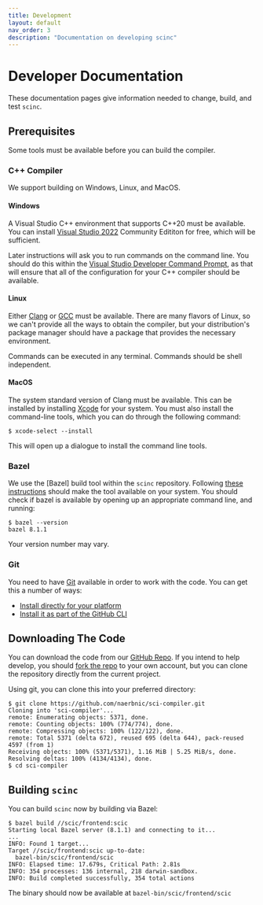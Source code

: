 ```yaml
---
title: Development
layout: default
nav_order: 3
description: "Documentation on developing scinc"
---
```


# Developer Documentation

These documentation pages give information needed to change, build, and test `scinc`.

## Prerequisites

Some tools must be available before you can build the compiler.

### C++ Compiler

We support building on Windows, Linux, and MacOS.

#### Windows

A Visual Studio C++ environment that supports C++20 must be available. You can install [Visual Studio 2022] Community Edititon for free, which will be sufficient.

Later instructions will ask you to run commands on the command line. You should do this within the [Visual Studio Developer Command Prompt][VSDevPrompt], as that will ensure that all of the configuration for your C++ compiler should be available.

#### Linux

Either [Clang] or [GCC] must be available. There are many flavors of Linux, so we can't provide all the ways to obtain the compiler, but your distribution's package manager should have a package that provides the necessary environment.

Commands can be executed in any terminal. Commands should be shell independent.

#### MacOS

The system standard version of Clang must be available. This can be installed by installing [Xcode] for your system. You must also install the command-line tools, which you can do through the following command:

```shell
$ xcode-select --install
```

This will open up a dialogue to install the command line tools.

### Bazel

We use the [Bazel] build tool within the `scinc` repository. Following [these instructions][BazelInstall] should make the tool available on your system. You should check if bazel is available by opening up an appropriate command line, and running:

```shell
$ bazel --version
bazel 8.1.1
```

Your version number may vary.

### Git

You need to have [Git] available in order to work with the code. You can get this a number of ways:

- [Install directly for your platform][GitInstall]
- [Install it as part of the GitHub CLI][GitHubCli]

## Downloading The Code

You can download the code from our [GitHub Repo][ScincRepo]. If you intend to help develop, you should [fork the repo][GitHubFork] to your own account, but you can clone the repository directly from the current project.

Using git, you can clone this into your preferred directory:

```shell
$ git clone https://github.com/naerbnic/sci-compiler.git
Cloning into 'sci-compiler'...
remote: Enumerating objects: 5371, done.
remote: Counting objects: 100% (774/774), done.
remote: Compressing objects: 100% (122/122), done.
remote: Total 5371 (delta 672), reused 695 (delta 644), pack-reused 4597 (from 1)
Receiving objects: 100% (5371/5371), 1.16 MiB | 5.25 MiB/s, done.
Resolving deltas: 100% (4134/4134), done.
$ cd sci-compiler
```

## Building `scinc`

You can build `scinc` now by building via Bazel:

```shell
$ bazel build //scic/frontend:scic
Starting local Bazel server (8.1.1) and connecting to it...
...
INFO: Found 1 target...
Target //scic/frontend:scic up-to-date:
  bazel-bin/scic/frontend/scic
INFO: Elapsed time: 17.679s, Critical Path: 2.81s
INFO: 354 processes: 136 internal, 218 darwin-sandbox.
INFO: Build completed successfully, 354 total actions
```

The binary should now be available at `bazel-bin/scic/frontend/scic`

[Clang]: https://clang.llvm.org/
[GCC]: https://gcc.gnu.org/
[Git]: https://git-scm.com/
[Visual Studio 2022]: https://visualstudio.microsoft.com/vs/
[VSDevPrompt]: https://learn.microsoft.com/en-us/visualstudio/ide/reference/command-prompt-powershell?view=vs-2022
[Xcode]: https://developer.apple.com/xcode/
[BazelInstall]: https://bazel.build/install
[ScincRepo]: https://github.com/naerbnic/sci-compiler
[GitInstall]: https://git-scm.com/downloads
[GitHubCli]: https://cli.github.com/
[GitHubFork]: https://docs.github.com/en/pull-requests/collaborating-with-pull-requests/working-with-forks/fork-a-repo
